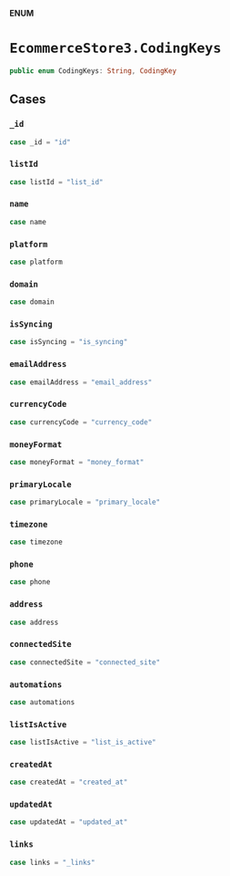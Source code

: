 **ENUM**

# `EcommerceStore3.CodingKeys`

```swift
public enum CodingKeys: String, CodingKey
```

## Cases
### `_id`

```swift
case _id = "id"
```

### `listId`

```swift
case listId = "list_id"
```

### `name`

```swift
case name
```

### `platform`

```swift
case platform
```

### `domain`

```swift
case domain
```

### `isSyncing`

```swift
case isSyncing = "is_syncing"
```

### `emailAddress`

```swift
case emailAddress = "email_address"
```

### `currencyCode`

```swift
case currencyCode = "currency_code"
```

### `moneyFormat`

```swift
case moneyFormat = "money_format"
```

### `primaryLocale`

```swift
case primaryLocale = "primary_locale"
```

### `timezone`

```swift
case timezone
```

### `phone`

```swift
case phone
```

### `address`

```swift
case address
```

### `connectedSite`

```swift
case connectedSite = "connected_site"
```

### `automations`

```swift
case automations
```

### `listIsActive`

```swift
case listIsActive = "list_is_active"
```

### `createdAt`

```swift
case createdAt = "created_at"
```

### `updatedAt`

```swift
case updatedAt = "updated_at"
```

### `links`

```swift
case links = "_links"
```
